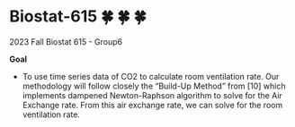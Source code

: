 # Biostat-615 :four_leaf_clover: :four_leaf_clover: :four_leaf_clover:
2023 Fall Biostat 615 - Group6 

**Goal**
  - To use time series data of CO2 to calculate room ventilation rate. Our methodology will follow closely the “Build-Up Method” from [10] which implements dampened Newton-Raphson algorithm to solve for the Air Exchange rate. From this air exchange rate, we can solve for the room ventilation rate.
